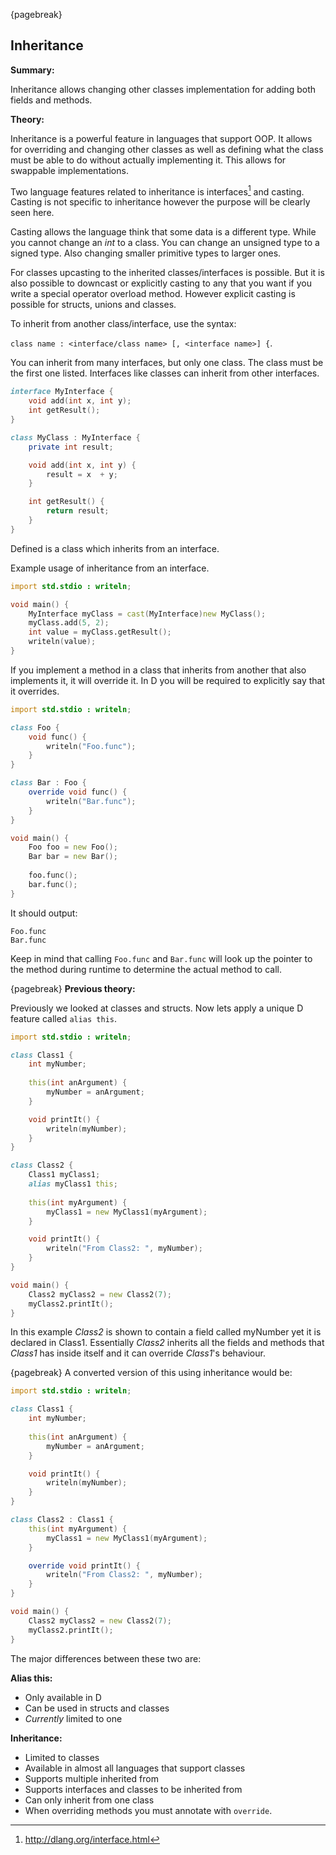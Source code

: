 {pagebreak}

## Inheritance
**Summary:**

Inheritance allows changing other classes implementation for adding both fields and methods.

**Theory:**

Inheritance is a powerful feature in languages that support OOP. It allows for overriding and changing other classes as well as defining what the class must be able to do without actually implementing it. This allows for swappable implementations.

Two language features related to inheritance is interfaces[^DLangInterfaces] and casting.
Casting is not specific to inheritance however the purpose will be clearly seen here.

Casting allows the language think that some data is a different type. While you cannot change an *int* to a class. You can change an unsigned type to a signed type. Also changing smaller primitive types to larger ones.

For classes upcasting to the inherited classes/interfaces is possible. But it is also possible to downcast or explicitly casting to any that you want if you write a special operator overload method. However explicit casting is possible for  structs, unions and classes.

To inherit from another class/interface, use the syntax:

``class name : <interface/class name> [, <interface name>] {``.

You can inherit from many interfaces, but only one class. The class must be the first one listed. Interfaces like classes can inherit from other interfaces.

```D
interface MyInterface {
	void add(int x, int y);
	int getResult();
}

class MyClass : MyInterface {
	private int result;

	void add(int x, int y) {
		result = x  + y;
	}

	int getResult() {
		return result;
	}
}
```
Defined is a class which inherits from an interface.

Example usage of inheritance from an interface.
```D
import std.stdio : writeln;

void main() {
	MyInterface myClass = cast(MyInterface)new MyClass();
	myClass.add(5, 2);
	int value = myClass.getResult();
	writeln(value);
}
```

If you implement a method in a class that inherits from another that also implements it, it will override it. In D you will be required to explicitly say that it overrides.

```D
import std.stdio : writeln;

class Foo {
	void func() {
		writeln("Foo.func");
	}
}

class Bar : Foo {
	override void func() {
		writeln("Bar.func");
	}
}

void main() {
	Foo foo = new Foo();
	Bar bar = new Bar();
	
	foo.func();
	bar.func();
}
```
It should output:

    Foo.func
    Bar.func

Keep in mind that calling ``Foo.func`` and ``Bar.func`` will look up the pointer to the method during runtime to determine the actual method to call.

{pagebreak}
**Previous theory:**

Previously we looked at classes and structs. Now lets apply a unique D feature called ``alias this``.

```D
import std.stdio : writeln;

class Class1 {
	int myNumber;
	
	this(int anArgument) {
		myNumber = anArgument;
	}

	void printIt() {
		writeln(myNumber);
	}
}

class Class2 {
	Class1 myClass1;
	alias myClass1 this;
	
	this(int myArgument) {
		myClass1 = new MyClass1(myArgument);
	}

	void printIt() {
		writeln("From Class2: ", myNumber);
	}
}

void main() {
	Class2 myClass2 = new Class2(7);
	myClass2.printIt();
}
```
In this example *Class2* is shown to contain a field called myNumber yet it is declared in Class1. Essentially *Class2* inherits all the fields and methods that *Class1* has inside itself and it can override *Class1*'s behaviour.

{pagebreak}
A converted version of this using inheritance would be:

```D
import std.stdio : writeln;

class Class1 {
	int myNumber;
	
	this(int anArgument) {
		myNumber = anArgument;
	}

	void printIt() {
		writeln(myNumber);
	}
}

class Class2 : Class1 {
	this(int myArgument) {
		myClass1 = new MyClass1(myArgument);
	}

	override void printIt() {
		writeln("From Class2: ", myNumber);
	}
}

void main() {
	Class2 myClass2 = new Class2(7);
	myClass2.printIt();
}
```
The major differences between these two are:

**Alias this:**

- Only available in D
- Can be used in structs and classes
- *Currently* limited to one

**Inheritance:**

- Limited to classes
- Available in almost all languages that support classes
- Supports multiple inherited from
- Supports interfaces and classes to be inherited from
- Can only inherit from one class
- When overriding methods you must annotate with ``override``.

[^DLangInterfaces]: http://dlang.org/interface.html